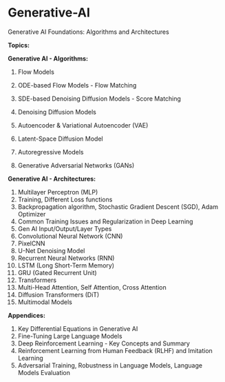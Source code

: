# Generative-AI
Generative AI Foundations: Algorithms and Architectures

**Topics:**

**Generative AI - Algorithms:**

1. Flow Models

2. ODE-based Flow Models - Flow Matching

3. SDE-based Denoising Diffusion Models - Score Matching

4. Denoising Diffusion Models

5. Autoencoder & Variational Autoencoder (VAE)

6. Latent-Space Diffusion Model

7. Autoregressive Models

8. Generative Adversarial Networks (GANs)

**Generative AI - Architectures:**

1. Multilayer Perceptron (MLP)
2. Training, Different Loss functions
3. Backpropagation algorithm, Stochastic Gradient Descent (SGD), Adam Optimizer
4. Common Training Issues and Regularization in Deep Learning
5. Gen AI Input/Output/Layer Types
6. Convolutional Neural Network (CNN)
7. PixelCNN
8. U-Net Denoising Model
9. Recurrent Neural Networks (RNN)
10. LSTM (Long Short-Term Memory)
11. GRU (Gated Recurrent Unit)
12. Transformers
13. Multi-Head Attention, Self Attention, Cross Attention
14. Diffusion Transformers (DiT)
15. Multimodal Models


**Appendices:**

1. Key Differential Equations in Generative AI
2. Fine-Tuning Large Language Models
3. Deep Reinforcement Learning - Key Concepts and Summary
4. Reinforcement Learning from Human Feedback (RLHF) and Imitation Learning
5. Adversarial Training, Robustness in Language Models, Language Models Evaluation



